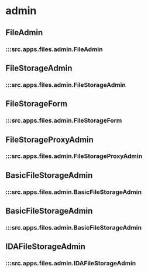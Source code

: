 # admin

## FileAdmin

### :::src.apps.files.admin.FileAdmin

## FileStorageAdmin

### :::src.apps.files.admin.FileStorageAdmin

## FileStorageForm

### :::src.apps.files.admin.FileStorageForm

## FileStorageProxyAdmin

### :::src.apps.files.admin.FileStorageProxyAdmin

## BasicFileStorageAdmin

### :::src.apps.files.admin.BasicFileStorageAdmin

## BasicFileStorageAdmin

### :::src.apps.files.admin.BasicFileStorageAdmin

## IDAFileStorageAdmin

### :::src.apps.files.admin.IDAFileStorageAdmin

